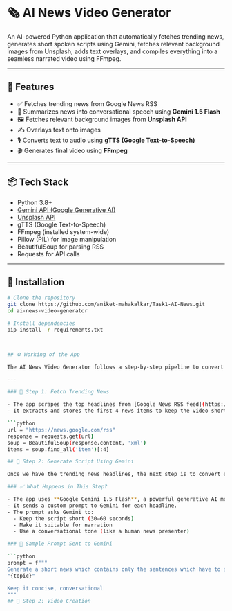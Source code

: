 # 🗞️ AI News Video Generator

An AI-powered Python application that automatically fetches trending news, generates short spoken scripts using Gemini, fetches relevant background images from Unsplash, adds text overlays, and compiles everything into a seamless narrated video using FFmpeg.

---

## 🚀 Features

- ✅ Fetches trending news from Google News RSS
- 🧠 Summarizes news into conversational speech using **Gemini 1.5 Flash**
- 🖼️ Fetches relevant background images from **Unsplash API**
- ✍️ Overlays text onto images
- 🎙️ Converts text to audio using **gTTS (Google Text-to-Speech)**
- 🎬 Generates final video using **FFmpeg**

---

## 📦 Tech Stack

- Python 3.8+
- [Gemini API (Google Generative AI)](https://ai.google.dev/)
- [Unsplash API](https://unsplash.com/developers)
- gTTS (Google Text-to-Speech)
- FFmpeg (installed system-wide)
- Pillow (PIL) for image manipulation
- BeautifulSoup for parsing RSS
- Requests for API calls

---

## 🔧 Installation

```bash
# Clone the repository
git clone https://github.com/aniket-mahakalkar/Task1-AI-News.git
cd ai-news-video-generator

# Install dependencies
pip install -r requirements.txt



## ⚙️ Working of the App

The AI News Video Generator follows a step-by-step pipeline to convert trending headlines into a complete news video:

---

### 🧾 Step 1: Fetch Trending News

- The app scrapes the top headlines from [Google News RSS feed](https://news.google.com/rss).
- It extracts and stores the first 4 news items to keep the video short and focused.

```python
url = "https://news.google.com/rss"
response = requests.get(url)
soup = BeautifulSoup(response.content, 'xml')
items = soup.find_all('item')[:4]

## 🧠 Step 2: Generate Script Using Gemini

Once we have the trending news headlines, the next step is to convert each headline into a short, spoken-style script.

### ✅ What Happens in This Step?

- The app uses **Google Gemini 1.5 Flash**, a powerful generative AI model.
- It sends a custom prompt to Gemini for each headline.
- The prompt asks Gemini to:
  - Keep the script short (30–60 seconds)
  - Make it suitable for narration
  - Use a conversational tone (like a human news presenter)

### 🧾 Sample Prompt Sent to Gemini

```python
prompt = f"""
Generate a short news which contains only the sentences which have to speak (30-60 seconds) based on this topic:
"{topic}"

Keep it concise, conversational
"""
## 🧠 Step 2: Video Creation

